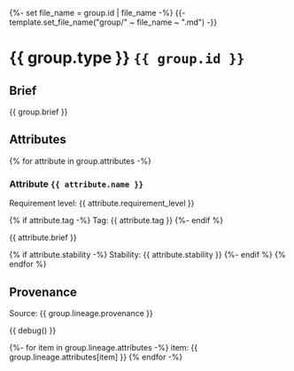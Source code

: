 {%- set file_name = group.id | file_name -%}
{{- template.set_file_name("group/" ~ file_name ~ ".md") -}}

# {{ group.type }}  `{{ group.id }}`

## Brief

{{ group.brief }}
## Attributes

{% for attribute in group.attributes -%}
### Attribute `{{ attribute.name }}`

Requirement level: {{ attribute.requirement_level }}

{% if attribute.tag -%}
Tag: {{ attribute.tag }}
{%- endif %}

{{ attribute.brief }}

{% if attribute.stability -%}
Stability: {{ attribute.stability }}
{%- endif %}
{% endfor %}

## Provenance

Source: {{ group.lineage.provenance }}

{{ debug() }}

{%- for item in group.lineage.attributes -%}
item: {{ group.lineage.attributes[item] }}
{% endfor -%}

